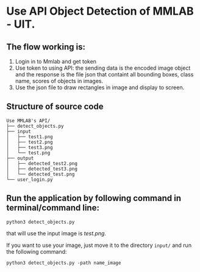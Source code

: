 # Use API Object Detection of MMLAB - UIT.

## The flow working is:
1. Login in to Mmlab and get token
2. Use token to using API: the sending data is the encoded image object and the response is the file json that containt all bounding boxes, class name, scores of objects in images.
3. Use the json file to draw rectangles in image and display to screen.

## Structure of source code
```
Use MMLAB's API/
├── detect_objects.py
├── input
│   ├── test1.png
│   ├── test2.png
│   ├── test3.png
│   └── test.png
├── output
│   ├── detected_test2.png
│   ├── detected_test3.png
│   └── detected_test.png
└── user_login.py
```

## Run the application by following command in terminal/command line:

```
python3 detect_objects.py
```

that will use the input image is *test.png*.

If you want to use your image, just move it to the directory `input/` and run the following command:

```
python3 detect_objects.py -path name_image
```
